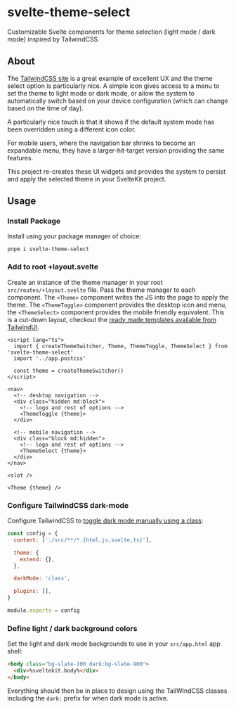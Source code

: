 # svelte-theme-select

Customizable Svelte components for theme selection (light mode / dark mode) inspired by TailwindCSS.



## About

The [TailwindCSS site](https://tailwindcss.com/) is a great example of excellent UX and the theme select option is particularly nice. A simple icon gives access to a menu to set the theme to light mode or dark mode, or allow the system to automatically switch based on your device configuration (which can change based on the time of day).

A particularly nice touch is that it shows if the default system mode has been overridden using a different icon color.

For mobile users, where the navigation bar shrinks to become an expandable menu, they have a larger-hit-target version providing the same features.

This project re-creates these UI widgets and provides the system to persist and apply the selected theme in your SvelteKit project.

## Usage

### Install Package

Install using your package manager of choice:

    pnpm i svelte-theme-select

### Add to root +layout.svelte

Create an instance of the theme manager in your root `src/routes/+layout.svelte` file. Pass the theme manager to each component. The `<Theme>` component writes the JS into the page to apply the theme. The `<ThemeToggle>` component provides the desktop icon and menu, the `<ThemeSelect>` component provides the mobile friendly equivalent. This is a cut-down layout, checkout the [ready made templates available from TailwindUI](https://tailwindui.com/).

```svelte
<script lang="ts">
  import { createThemeSwitcher, Theme, ThemeToggle, ThemeSelect } from 'svelte-theme-select'
  import '../app.postcss'

  const theme = createThemeSwitcher()
</script>

<nav>
  <!-- desktop navigation -->
  <div class="hidden md:block">
    <!-- logo and rest of options -->
    <ThemeToggle {theme}>
  </div>

  <!-- mobile navigation -->
  <div class="block md:hidden">
    <!-- logo and rest of options -->
    <ThemeSelect {theme}>
  </div>
</nav>

<slot />

<Theme {theme} />
```

### Configure TailwindCSS dark-mode

Configure TailwindCSS to [toggle dark mode manually using a class](https://tailwindcss.com/docs/dark-mode#toggling-dark-mode-manually):

```js
const config = {
  content: ['./src/**/*.{html,js,svelte,ts}'],

  theme: {
    extend: {},
  },

  darkMode: 'class',

  plugins: [],
}

module.exports = config
```

### Define light / dark background colors

Set the light and dark mode backgrounds to use in your `src/app.html` app shell:

```html
<body class="bg-slate-100 dark:bg-slate-900">
  <div>%sveltekit.body%</div>
</body>
```

Everything should then be in place to design using the TailWindCSS classes including the `dark:` prefix for when dark mode is active.
